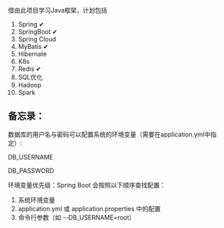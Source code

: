 借由此项目学习Java框架，计划包括
1. Spring ✔
2. SpringBoot ✔
3. Spring Cloud
4. MyBatis ✔
5. Hibernate
6. K8s
7. Redis ✔
8. SQL优化
9. Hadoop
10. Spark

## 备忘录：
数据库的用户名与密码可以配置系统的环境变量（需要在application.yml中指定）:

DB_USERNAME

DB_PASSWORD

环境变量优先级：Spring Boot 会按照以下顺序查找配置：
1. 系统环境变量
2. application.yml 或 application.properties 中的配置
3. 命令行参数（如 --DB_USERNAME=root）